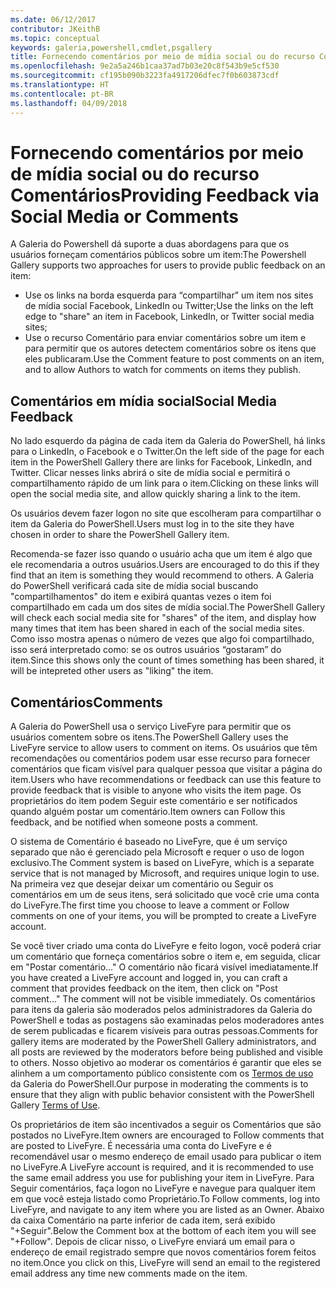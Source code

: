 ```yaml
---
ms.date: 06/12/2017
contributor: JKeithB
ms.topic: conceptual
keywords: galeria,powershell,cmdlet,psgallery
title: Fornecendo comentários por meio de mídia social ou do recurso Comentários
ms.openlocfilehash: 9e2a5a246b1caa37ad7b03e20c8f543b9e5cf530
ms.sourcegitcommit: cf195b090b3223fa4917206dfec7f0b603873cdf
ms.translationtype: HT
ms.contentlocale: pt-BR
ms.lasthandoff: 04/09/2018
---
```

# <a name="providing-feedback-via-social-media-or-comments"></a><span data-ttu-id="4fc2e-103">Fornecendo comentários por meio de mídia social ou do recurso Comentários</span><span class="sxs-lookup"><span data-stu-id="4fc2e-103">Providing Feedback via Social Media or Comments</span></span>

<span data-ttu-id="4fc2e-104">A Galeria do Powershell dá suporte a duas abordagens para que os usuários forneçam comentários públicos sobre um item:</span><span class="sxs-lookup"><span data-stu-id="4fc2e-104">The Powershell Gallery supports two approaches for users to provide public feedback on an item:</span></span>

* <span data-ttu-id="4fc2e-105">Use os links na borda esquerda para “compartilhar” um item nos sites de mídia social Facebook, LinkedIn ou Twitter;</span><span class="sxs-lookup"><span data-stu-id="4fc2e-105">Use the links on the left edge to "share" an item in Facebook, LinkedIn, or Twitter social media sites;</span></span>
* <span data-ttu-id="4fc2e-106">Use o recurso Comentário para enviar comentários sobre um item e para permitir que os autores detectem comentários sobre os itens que eles publicaram.</span><span class="sxs-lookup"><span data-stu-id="4fc2e-106">Use the Comment feature to post comments on an item, and to allow Authors to watch for comments on items they publish.</span></span>

## <a name="social-media-feedback"></a><span data-ttu-id="4fc2e-107">Comentários em mídia social</span><span class="sxs-lookup"><span data-stu-id="4fc2e-107">Social Media Feedback</span></span>
<span data-ttu-id="4fc2e-108">No lado esquerdo da página de cada item da Galeria do PowerShell, há links para o LinkedIn, o Facebook e o Twitter.</span><span class="sxs-lookup"><span data-stu-id="4fc2e-108">On the left side of the page for each item in the PowerShell Gallery there are links for Facebook, LinkedIn, and Twitter.</span></span>
<span data-ttu-id="4fc2e-109">Clicar nesses links abrirá o site de mídia social e permitirá o compartilhamento rápido de um link para o item.</span><span class="sxs-lookup"><span data-stu-id="4fc2e-109">Clicking on these links will open the social media site, and allow quickly sharing a link to the item.</span></span>

<span data-ttu-id="4fc2e-110">Os usuários devem fazer logon no site que escolheram para compartilhar o item da Galeria do PowerShell.</span><span class="sxs-lookup"><span data-stu-id="4fc2e-110">Users must log in to the site they have chosen in order to share the PowerShell Gallery item.</span></span>

<span data-ttu-id="4fc2e-111">Recomenda-se fazer isso quando o usuário acha que um item é algo que ele recomendaria a outros usuários.</span><span class="sxs-lookup"><span data-stu-id="4fc2e-111">Users are encouraged to do this if they find that an item is something they would recommend to others.</span></span>
<span data-ttu-id="4fc2e-112">A Galeria do PowerShell verificará cada site de mídia social buscando "compartilhamentos" do item e exibirá quantas vezes o item foi compartilhado em cada um dos sites de mídia social.</span><span class="sxs-lookup"><span data-stu-id="4fc2e-112">The PowerShell Gallery will check each social media site for "shares" of the item, and display how many times that item has been shared in each of the social media sites.</span></span>
<span data-ttu-id="4fc2e-113">Como isso mostra apenas o número de vezes que algo foi compartilhado, isso será interpretado como: se os outros usuários “gostaram” do item.</span><span class="sxs-lookup"><span data-stu-id="4fc2e-113">Since this shows only the count of times something has been shared, it will be intepreted other users as "liking" the item.</span></span>


## <a name="comments"></a><span data-ttu-id="4fc2e-114">Comentários</span><span class="sxs-lookup"><span data-stu-id="4fc2e-114">Comments</span></span>
<span data-ttu-id="4fc2e-115">A Galeria do PowerShell usa o serviço LiveFyre para permitir que os usuários comentem sobre os itens.</span><span class="sxs-lookup"><span data-stu-id="4fc2e-115">The PowerShell Gallery uses the LiveFyre service to allow users to comment on items.</span></span>
<span data-ttu-id="4fc2e-116">Os usuários que têm recomendações ou comentários podem usar esse recurso para fornecer comentários que ficam visível para qualquer pessoa que visitar a página do item.</span><span class="sxs-lookup"><span data-stu-id="4fc2e-116">Users who have recommendations or feedback can use this feature to provide feedback that is visible to anyone who visits the item page.</span></span>
<span data-ttu-id="4fc2e-117">Os proprietários do item podem Seguir este comentário e ser notificados quando alguém postar um comentário.</span><span class="sxs-lookup"><span data-stu-id="4fc2e-117">Item owners can Follow this feedback, and be notified when someone posts a comment.</span></span>

<span data-ttu-id="4fc2e-118">O sistema de Comentário é baseado no LiveFyre, que é um serviço separado que não é gerenciado pela Microsoft e requer o uso de logon exclusivo.</span><span class="sxs-lookup"><span data-stu-id="4fc2e-118">The Comment system is based on LiveFyre, which is a separate service that is not managed by Microsoft, and requires unique login to use.</span></span>
<span data-ttu-id="4fc2e-119">Na primeira vez que desejar deixar um comentário ou Seguir os comentários em um de seus itens, será solicitado que você crie uma conta do LiveFyre.</span><span class="sxs-lookup"><span data-stu-id="4fc2e-119">The first time you choose to leave a comment or Follow comments on one of your items, you will be prompted to create a LiveFyre account.</span></span>

<span data-ttu-id="4fc2e-120">Se você tiver criado uma conta do LiveFyre e feito logon, você poderá criar um comentário que forneça comentários sobre o item e, em seguida, clicar em "Postar comentário..." O comentário não ficará visível imediatamente.</span><span class="sxs-lookup"><span data-stu-id="4fc2e-120">If you have created a LiveFyre account and logged in, you can craft a comment that provides feedback on the item, then click on "Post comment..." The comment will not be visible immediately.</span></span>
<span data-ttu-id="4fc2e-121">Os comentários para itens da galeria são moderados pelos administradores da Galeria do PowerShell e todas as postagens são examinadas pelos moderadores antes de serem publicadas e ficarem visíveis para outras pessoas.</span><span class="sxs-lookup"><span data-stu-id="4fc2e-121">Comments for gallery items are moderated by the PowerShell Gallery administrators, and all posts are reviewed by the moderators before being published and visible to others.</span></span>
<span data-ttu-id="4fc2e-122">Nosso objetivo ao moderar os comentários é garantir que eles se alinhem a um comportamento público consistente com os [Termos de uso](https://www.powershellgallery.com/policies/Terms) da Galeria do PowerShell.</span><span class="sxs-lookup"><span data-stu-id="4fc2e-122">Our purpose in moderating the comments is to ensure that they align with public behavior consistent with the PowerShell Gallery [Terms of Use](https://www.powershellgallery.com/policies/Terms).</span></span>

<span data-ttu-id="4fc2e-123">Os proprietários de item são incentivados a seguir os Comentários que são postados no LiveFyre.</span><span class="sxs-lookup"><span data-stu-id="4fc2e-123">Item owners are encouraged to Follow comments that are posted to LiveFyre.</span></span>
<span data-ttu-id="4fc2e-124">É necessária uma conta do LiveFyre e é recomendável usar o mesmo endereço de email usado para publicar o item no LiveFyre.</span><span class="sxs-lookup"><span data-stu-id="4fc2e-124">A LiveFyre account is required, and it is recommended to use the same email address you use for publishing your item in LiveFyre.</span></span>
<span data-ttu-id="4fc2e-125">Para Seguir comentários, faça logon no LiveFyre e navegue para qualquer item em que você esteja listado como Proprietário.</span><span class="sxs-lookup"><span data-stu-id="4fc2e-125">To Follow comments, log into LiveFyre, and navigate to any item where you are listed as an Owner.</span></span>
<span data-ttu-id="4fc2e-126">Abaixo da caixa Comentário na parte inferior de cada item, será exibido "+Seguir".</span><span class="sxs-lookup"><span data-stu-id="4fc2e-126">Below the Comment box at the bottom of each item you will see "+Follow".</span></span>
<span data-ttu-id="4fc2e-127">Depois de clicar nisso, o LiveFyre enviará um email para o endereço de email registrado sempre que novos comentários forem feitos no item.</span><span class="sxs-lookup"><span data-stu-id="4fc2e-127">Once you click on this, LiveFyre will send an email to the registered email address any time new comments made on the item.</span></span>